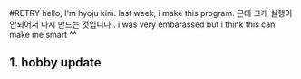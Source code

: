#RETRY
hello, I'm hyoju kim.
last week, i make this program.
근데 그게 실행이 안되어서 다시 만드는 것입니다..
i was very embarassed
but i think this can make me smart ^^

## 1. hobby update
